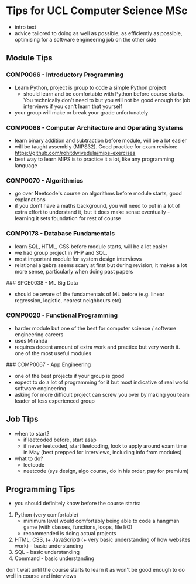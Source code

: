 # Tips for UCL Computer Science MSc

- intro text
- advice tailored to doing as well as possible, as efficiently as possible, optimising for a software engineering job on the other side

## Module Tips

### COMP0066 - Introductory Programming

- Learn Python, project is group to code a simple Python project
    - should learn and be comfortable with Python before course starts. You technically don't need to but you will not be good enough for job interviews if you can't learn that yourself
- your group will make or break your grade unfortunately

### COMP0068 - Computer Architecture and Operating Systems

- learn binary addition and subtraction before module, will be a lot easier
- will be taught assembly (MIPS32). Good practice for exam revision: https://github.com/rohitdwivedula/mips-exercises
- best way to learn MIPS is to practice it a lot, like any programming language

### COMP0070 - Algorithmics

- go over Neetcode's course on algorithms before module starts, good explanations
- if you don't have a maths background, you will need to put in a lot of extra effort to understand it, but it does make sense eventually - learning it sets foundation for rest of course

### COMP0178 - Database Fundamentals

- learn SQL, HTML, CSS before module starts, will be a lot easier
- we had group project in PHP and SQL.
- most important module for system design interviews
- relational algebra seems scary at first but during revision, it makes a lot more sense, particularly when doing past papers

### SPCE0038 - ML Big Data

- should be aware of the fundamentals of ML before (e.g. linear regression, logistic, nearest neighbours etc)


### COMP0020 - Functional Programming

- harder module but one of the best for computer science / software engineering careers
- uses Miranda
- requires decent amount of extra work and practice but very worth it. one of the most useful modules

### COMP0067 - App Engineering

- one of the best projects if your group is good
- expect to do a lot of programming for it but most indicative of real world software engineering
- asking for more difficult project can screw you over by making you team leader of less experienced group

## Job Tips

- when to start?
    - if leetcoded before, start asap
    - if never leetcoded, start leetcoding, look to apply around exam time in May (best prepped for interviews, including info from modules)
- what to do?
    - leetcode
    - neetcode (sys design, algo course, do in his order, pay for premium)



## Programming Tips

- you should definitely know before the course starts:

1. Python (very comfortable)
    - minimum level would comfortably being able to code a hangman game (with classes, functions, loops, file I/O)
    - recommended is doing actual projects
2. HTML, CSS, (+ JavaScript) (+ very basic understanding of how websites work) - basic understanding
3. SQL - basic understanding
4. Command - basic understanding

don't wait until the course starts to learn it as won't be good enough to do well in course and interviews